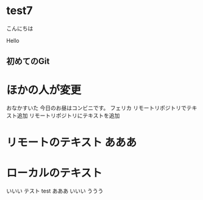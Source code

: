 # test7
こんにちは

Hello
## 初めてのGit
# ほかの人が変更
おなかすいた
今日のお昼はコンビニです。
フェリカ
リモートリポジトリでテキスト追加
リモートリポジトリにテキストを追加
# リモートのテキスト あああ

# ローカルのテキスト
 いいい
 テスト
 test
 あああ
いいい
ううう
